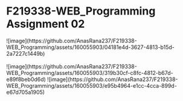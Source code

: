 <h1>F219338-WEB_Programming Assignment 02</h1>
![image](https://github.com/AnasRana237/F219338-WEB_Programming/assets/160055903/04181e4d-3627-4813-b15d-2a7227c1449b)
<br><br>
![image](https://github.com/AnasRana237/F219338-WEB_Programming/assets/160055903/319b30cf-c8fc-4812-b67d-e89f8beb0d6d)
![image](https://github.com/AnasRana237/F219338-WEB_Programming/assets/160055903/e95b4964-e1cc-4cca-899d-e67d705a1905)
